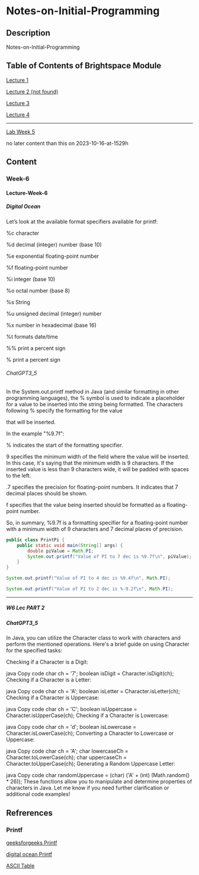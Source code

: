 # Notes-on-Initial-Programming

## Description
Notes-on-Initial-Programming

## Table of Contents of Brightspace Module

[Lecture 1](https://learn.ul.ie/d2l/le/lessons/10840/topics/458147)

[Lecture 2 (not found)](https://learn.ul.ie/d2l/le/lessons/10840/topics/458507)

[Lecture 3](https://learn.ul.ie/d2l/le/lessons/10840/topics/463731)

[Lecture 4](https://learn.ul.ie/d2l/le/lessons/10840/topics/480279)

____

[Lab Week 5](https://learn.ul.ie/d2l/le/lessons/10840/topics/500828)

no later content than this on 2023-10-16-at-1529h

## Content

### Week-6

#### Lecture-Week-6

##### Digital Ocean

Let’s look at the available format specifiers available for printf:

%c character

%d decimal (integer) number (base 10)

%e exponential floating-point number

%f floating-point number

%i integer (base 10)

%o octal number (base 8)

%s String

%u unsigned decimal (integer) number

%x number in hexadecimal (base 16)

%t formats date/time

%% print a percent sign

\% print a percent sign

###### ChatGPT3_5

In the System.out.printf method in Java (and similar formatting in other programming languages), the % symbol is used to indicate a placeholder for a value to be inserted into the string being formatted. The characters following % specify the formatting for the value 

that will be inserted.

In the example "%9.7f":

% indicates the start of the formatting specifier.

9 specifies the minimum width of the field where the value will be inserted. In this case, it's saying that the minimum width is 9 characters. If the inserted value is less than 9 characters wide, it will be padded with spaces to the left.

.7 specifies the precision for floating-point numbers. It indicates that 7 decimal places should be shown.

f specifies that the value being inserted should be formatted as a floating-point number.

So, in summary, %9.7f is a formatting specifier for a floating-point number with a minimum width of 9 characters and 7 decimal places of precision.


```java
public class PrintPi {
    public static void main(String[] args) {
        double piValue = Math.PI;
        System.out.printf("Value of PI to 7 dec is %9.7f\n", piValue);
    }
}

```

```java
System.out.printf("Value of PI to 4 dec is %9.4f\n", Math.PI);
```

```java
System.out.printf("Value of PI to 2 dec is %-9.2f\n", Math.PI);
```

____

##### W6 Lec PART 2

##### ChatGPT3_5

In Java, you can utilize the Character class to work with characters and perform the mentioned operations. Here's a brief guide on using Character for the specified tasks:

Checking if a Character is a Digit:

java
Copy code
char ch = '7';
boolean isDigit = Character.isDigit(ch);
Checking if a Character is a Letter:

java
Copy code
char ch = 'A';
boolean isLetter = Character.isLetter(ch);
Checking if a Character is Uppercase:

java
Copy code
char ch = 'C';
boolean isUppercase = Character.isUpperCase(ch);
Checking if a Character is Lowercase:

java
Copy code
char ch = 'd';
boolean isLowercase = Character.isLowerCase(ch);
Converting a Character to Lowercase or Uppercase:

java
Copy code
char ch = 'A';
char lowercaseCh = Character.toLowerCase(ch);
char uppercaseCh = Character.toUpperCase(ch);
Generating a Random Uppercase Letter:

java
Copy code
char randomUppercase = (char) ('A' + (int) (Math.random() * 26));
These functions allow you to manipulate and determine properties of characters in Java. Let me know if you need further clarification or additional code examples!






## Refrerences

### Printf

[geeksforgeeks Printf](https://www.geeksforgeeks.org/formatted-output-in-java/)

[digital ocean Printf](https://www.digitalocean.com/community/tutorials/java-printf-method)

[ASCII Table](https://www.asciitable.com/)
